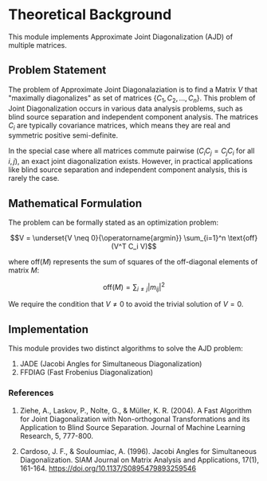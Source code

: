 # Theoretical Background

This module implements Approximate Joint Diagonalization (AJD) of multiple matrices.

## Problem Statement


The problem of Approximate Joint Diagonalaziation is to find a Matrix $V$ that "maximally diagonalizes" as set of matrices
$\{C_1, C_2, \ldots, C_n\}$. This problem of Joint Diagonalization occurs in various data analysis problems, such as
blind source separation and independent component analysis. The matrices $C_i$ are typically covariance matrices, which
means they are real and symmetric positive semi-definite.

In the special case where all matrices commute pairwise ($C_iC_j = C_jC_i$ for all $i,j$), an exact joint diagonalization exists. However, in practical applications like blind source separation and independent component analysis, this is rarely the case.

## Mathematical Formulation

The problem can be formally stated as an optimization problem:

```math
V = \underset{V \neq 0}{\operatorname{argmin}} \sum_{i=1}^n \text{off}(V^T C_i V)
```

where $\text{off}(M)$ represents the sum of squares of the off-diagonal elements of matrix $M$:

```math
\text{off}(M) = \sum_{i \neq j} |m_{ij}|^2
```
We require the condition that $V\neq 0$ to avoid the trivial solution of $V=0$.

## Implementation

This module provides two distinct algorithms to solve the AJD problem:

1. JADE (Jacobi Angles for Simultaneous Diagonalization)
2. FFDIAG (Fast Frobenius Diagonalization)

### References

1. Ziehe, A., Laskov, P., Nolte, G., & Müller, K. R. (2004). A Fast Algorithm for Joint Diagonalization with Non-orthogonal Transformations and its Application to Blind Source Separation. Journal of Machine Learning Research, 5, 777-800.

2. Cardoso, J. F., & Souloumiac, A. (1996). Jacobi Angles for Simultaneous Diagonalization. SIAM Journal on Matrix Analysis and Applications, 17(1), 161-164. https://doi.org/10.1137/S0895479893259546
